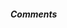 ##### Comments
<script src="https://giscus.app/client.js"
        data-repo="zezav-cz/blog"
        data-repo-id="R_kgDOJMg7dg"
        data-category="Comments"
        data-category-id="DIC_kwDONAKMvc4CjmH_"
        data-mapping="pathname"
        data-strict="0"
        data-reactions-enabled="1"
        data-emit-metadata="1"
        data-input-position="top"
        data-theme="preferred_color_scheme"
        data-lang="en"
        data-loading="lazy"
        crossorigin="anonymous"
        async>
</script>
